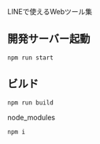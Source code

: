 LINEで使えるWebツール集

## 開発サーバー起動
```
npm run start
```

## ビルド
```
npm run build
```

node_modules
```
npm i
```